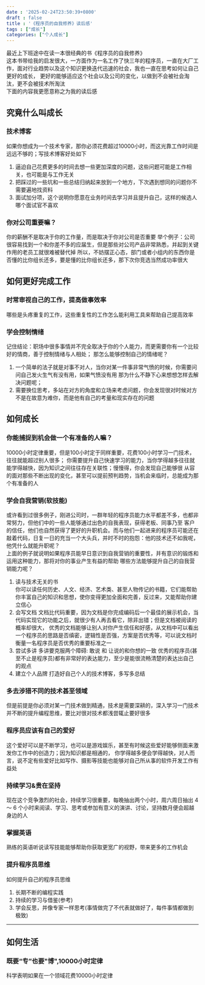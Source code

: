 ```yaml
---
date : '2025-02-24T23:50:39+0800'
draft : false
title : '《程序员的自我修养》读后感'
tags : ["成长"]
categories: ["个人成长"]
---
```


最近上下班途中在读一本很经典的书《程序员的自我修养》  
    这本书带给我的启发很大，一方面作为一名工作了快三年的程序员，一直在大厂工作，面对行业趋势以及这个知识更换迭代迅速的社会，我也一直在思考如何让自己更好的成长，
更好的能够适应这个社会以及公司的变化，以做到不会被社会淘汰，更不会被技术所淘汰  
下面的内容我更愿意称之为我的读后感

## 究竟什么叫成长

### 技术博客
如果你想成为一个技术专家，那你必须花费超过10000小时，而这光靠工作时间是远远不够的；写技术博客好处如下
1. 逼迫自己花费更多的时间去想一些更加深度的问题，这些问题可能是工作相关，也可能是与工作无关
2. 把踩过的一些坑和一些总结归纳起来放到一个地方，下次遇到想同的问题你不需要遍地找资料
3. 面试加分项，这个说明你愿意在业务时间去学习并且提升自己，这样的候选人哪个面试官不喜欢

### 你对公司重要嘛？
你的薪酬不是取决于你的工作量，而是取决于你对公司是否重要
举个例子：公司很容易找到一个和你差不多的应届生，但是那些对公司产品非常熟悉，并起到关键作用的老员工就很难被替代掉
所以，不妨摆正心态，部门或者小组内的东西你是否懂的比你组长还多，要是懂的比你组长还多，那下次你竞选当然成功率很大


## 如何更好完成工作
### 时常审视自己的工作，提高做事效率
哪些是头疼重复的工作，这些重复性的工作怎么能利用工具来帮助自己提高效率

### 学会控制情绪
记住结论：职场中很多事情并不完全取决于你的个人能力，而更需要你有一个比较好的情商，善于控制情绪与人相处；
那怎么能够控制自己的情绪呢？
1. 一个简单的法子就是对事不对人，当你对某一件事非常气愤的时候，你需要问问自己发火生气有没有用，如果气愤没有用
那为什么不静下心来想想怎样去解决问题呢；
2. 需要换位思考，多站在对方的角度和立场来考虑问题，你会发现很对时候对方不是在故意为难你，而是他有自己的考量和现实存在的问题


## 如何成长

### 你能捕捉到机会做一个有准备的人嘛？
10000小时定律重要，但是100小时定于同样重要，花费100小时学习一门技术，往往就能超过别人很多；
你需要提升自己快速学习的能力，当你学得越多往往就能学得越快，因为知识之间往往存在关联性；慢慢得，你会发现自己能够很
从容的面对那些不断出现的变化，甚至可以提前预判趋势，当机会来临时，总能成为那个有准备的人


### 学会自我营销(软技能)
或许看到过很多例子，刚进公司时，一群年轻的程序员能力水平都差不多，也都非常努力，但他们中的一些人能够通过出色的自我表现，获得老板、同事乃至
客户的信任，他们也自然获得了更好的升职机会。而与他们一起进来的程序员可能还在敲着代码，日复一日的充当一个大头兵，并时不时的抱怨：他的技术还不如我呢，
他凭什么就能升职呢？  
上面的例子就说明如果程序员能早日意识到自我营销的重要性，并有意识的锻炼和运用这种能力，那将对你的事业产生有益的帮助
哪些方法能够提升自己的自我营销能力呢？
1. 读与技术无关的书   
你可以读任何历史、人文、经济、艺术类、甚至人物传记的书籍，它们能帮助你丰富自己的知识和思想，使你变得更加全面和完善，反过来，又能帮助你建立信心
2. 会写文档
文档比代码重要，因为文档是你完成编码后一个最佳的展示机会，当代码实现它的功能之后，就很少有人再去看它，除非出错；但是文档被阅读的概率却很大，
优秀的文档能够让别人对你产生信任和好感，从文档中可以看出一个程序员的思路是否缜密，逻辑性是否强，方案是否优秀等，可以说文档时衡量一名程序员是否优秀的重要标准之一
3. 尝试多讲
多讲要克服两个障碍: 敢说 和 让说的和你想的一致
优秀的程序员(甚至不止是程序员)都有非常好的表达能力，至少是能很流畅清楚的表达出自己的观点
4. 建立个人品牌
打造好自己个人的技术博客，多写多总结
    

### 多去涉猎不同的技术甚至领域
但是前提是你必须对某一门技术做到精通，技术是需要深耕的，深入学习一门技术并不断的提升编程思维，要比对很对技术都浅尝辄止要好很多  

### 程序员应该有自己的爱好
这个爱好可以是不断学习，也可以是游戏娱乐，甚至有时候这些爱好能够侧面来激发你工作中的创造力；因为知识都是相通的，
你学得越多便会学得越快，对人而言，说不定有些爱好比如写作、摄影等技能也能够对自己所从事的软件开发工作有益处

### 持续学习&贵在坚持
现在这个竞争激烈的社会，持续学习很重要，每晚抽出两个小时，周六周日抽出 4 ～ 6 个小时来阅读、学习、思考或参加有意义的演讲、讨论，坚持数月便会超越
身边的人

### 掌握英语
熟练的英语听说读写技能能够帮助你获取更宽广的视野，带来更多的工作机会

### 提升程序员思维
如何提升自己的程序员思维
1. 长期不断的编程实践
2. 持续的学习与借鉴(参考)
3. 学会反思，并像专家一样思考(事情做完了不代表就做好了，每件事情都做到极致)


--- 
## 如何生活
### 既要“专”也要"博",10000小时定律
科学表明如果在一个领域花费10000小时定律

